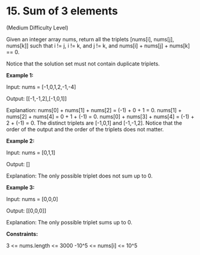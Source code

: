 # 15. Sum of 3 elements

(Medium Difficulty Level)

Given an integer array nums, return all the triplets [nums[i], nums[j], nums[k]] such that i != j, i != k, and j != k, and nums[i] + nums[j] + nums[k] == 0.

Notice that the solution set must not contain duplicate triplets.

**Example 1:**

Input: nums = [-1,0,1,2,-1,-4]

Output: [[-1,-1,2],[-1,0,1]]

Explanation: 
nums[0] + nums[1] + nums[2] = (-1) + 0 + 1 = 0.
nums[1] + nums[2] + nums[4] = 0 + 1 + (-1) = 0.
nums[0] + nums[3] + nums[4] = (-1) + 2 + (-1) = 0.
The distinct triplets are [-1,0,1] and [-1,-1,2].
Notice that the order of the output and the order of the triplets does not matter.

**Example 2:**

Input: nums = [0,1,1]

Output: []

Explanation: The only possible triplet does not sum up to 0.

**Example 3:**

Input: nums = [0,0,0]

Output: [[0,0,0]]

Explanation: The only possible triplet sums up to 0.
 

**Constraints:**

3 <= nums.length <= 3000
-10^5 <= nums[i] <= 10^5